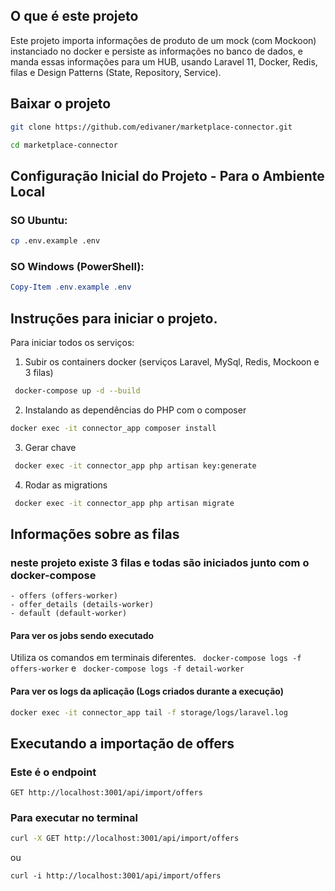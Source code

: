 ## O que é este projeto
Este projeto importa informações de produto de um mock (com Mockoon) instanciado no docker e persiste as informações no banco de dados, e manda essas informações para um HUB, usando Laravel 11, Docker, Redis, filas e Design Patterns (State, Repository, Service).

## Baixar o projeto
```bash
git clone https://github.com/edivaner/marketplace-connector.git

cd marketplace-connector
```


## Configuração Inicial do Projeto - Para o Ambiente Local
### SO Ubuntu:
```bash
cp .env.example .env
```
### SO Windows (PowerShell):
```powershell
Copy-Item .env.example .env
```

## Instruções para iniciar o projeto.
Para iniciar todos os serviços: 

1. Subir os containers docker (serviços Laravel, MySql, Redis, Mockoon e 3 filas)
```bash
 docker-compose up -d --build 
 ```

2. Instalando as dependências do PHP com o composer
```bash
docker exec -it connector_app composer install
```  

3. Gerar chave 
```bash 
 docker exec -it connector_app php artisan key:generate
 ```

4. Rodar as migrations
```bash
 docker exec -it connector_app php artisan migrate 
 ```

## Informações sobre as filas
### neste projeto existe 3 filas e todas são iniciados junto com o docker-compose
    - offers (offers-worker)
    - offer_details (details-worker)
    - default (default-worker)

#### Para ver os jobs sendo executado
Utiliza os comandos em terminais diferentes.
``` docker-compose logs -f offers-worker```
e
``` docker-compose logs -f detail-worker```

#### Para ver os logs da aplicação (Logs criados durante a execução)
```bash
docker exec -it connector_app tail -f storage/logs/laravel.log
```

## Executando a importação de offers
### Este é o endpoint 
```
GET http://localhost:3001/api/import/offers
```

### Para executar no terminal

```bash
curl -X GET http://localhost:3001/api/import/offers
```
ou 
``` 
curl -i http://localhost:3001/api/import/offers
```
